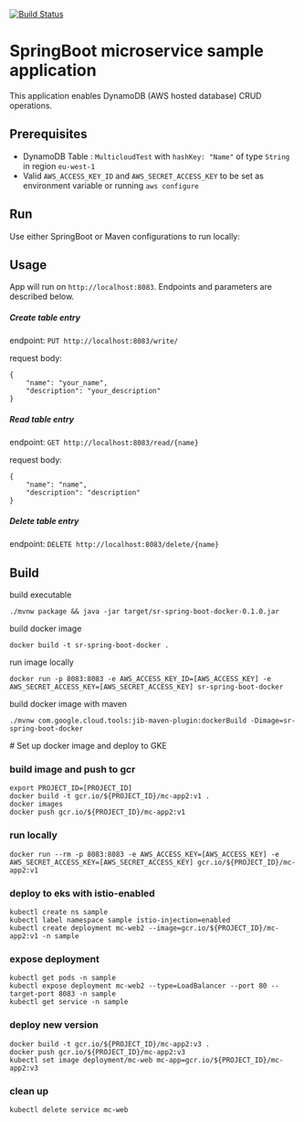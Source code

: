 [![Build Status](http://188.166.67.88:8080/buildStatus/icon?job=spring-microservice%2Fmaster)](http://188.166.67.88:8080/job/spring-microservice/job/master/)

# SpringBoot microservice sample application
This application enables DynamoDB (AWS hosted database) CRUD operations.

## Prerequisites
* DynamoDB Table : `MulticloudTest` with `hashKey: "Name"` of type `String` in region `eu-west-1`
* Valid `AWS_ACCESS_KEY_ID` and `AWS_SECRET_ACCESS_KEY` to be set as environment variable or running `aws configure`

## Run
Use either SpringBoot or Maven configurations to run locally:

## Usage
App will run on `http://localhost:8083`. Endpoints and parameters are described below.

##### Create table entry
endpoint:
`PUT http://localhost:8083/write/`

request body:
```
{
    "name": "your_name",
    "description": "your_description"
}
```

##### Read table entry
endpoint:
`GET http://localhost:8083/read/{name}`

request body:
```
{
    "name": "name",
    "description": "description"
}
```

##### Delete table entry
endpoint:
`DELETE http://localhost:8083/delete/{name}`


## Build 
build executable
```shell script
./mvnw package && java -jar target/sr-spring-boot-docker-0.1.0.jar
```
build docker image
```shell script
docker build -t sr-spring-boot-docker .
```
run image locally
```shell script
docker run -p 8083:8083 -e AWS_ACCESS_KEY_ID=[AWS_ACCESS_KEY] -e AWS_SECRET_ACCESS_KEY=[AWS_SECRET_ACCESS_KEY] sr-spring-boot-docker
```

build docker image with maven
```shell script
./mvnw com.google.cloud.tools:jib-maven-plugin:dockerBuild -Dimage=sr-spring-boot-docker
```

# Set up docker image and deploy to GKE
### build image and push to gcr
```shell script
export PROJECT_ID=[PROJECT_ID]
docker build -t gcr.io/${PROJECT_ID}/mc-app2:v1 .
docker images
docker push gcr.io/${PROJECT_ID}/mc-app2:v1
```
### run locally
```shell script
docker run --rm -p 8083:8083 -e AWS_ACCESS_KEY=[AWS_ACCESS_KEY] -e AWS_SECRET_ACCESS_KEY=[AWS_SECRET_ACCESS_KEY] gcr.io/${PROJECT_ID}/mc-app2:v1
```
### deploy to eks with istio-enabled
```shell script
kubectl create ns sample
kubectl label namespace sample istio-injection=enabled
kubectl create deployment mc-web2 --image=gcr.io/${PROJECT_ID}/mc-app2:v1 -n sample
```
### expose deployment
```shell script
kubectl get pods -n sample
kubectl expose deployment mc-web2 --type=LoadBalancer --port 80 --target-port 8083 -n sample
kubectl get service -n sample
```
### deploy new version
```shell script
docker build -t gcr.io/${PROJECT_ID}/mc-app2:v3 .
docker push gcr.io/${PROJECT_ID}/mc-app2:v3
kubectl set image deployment/mc-web mc-app=gcr.io/${PROJECT_ID}/mc-app2:v3
```
### clean up
```shell script
kubectl delete service mc-web
```